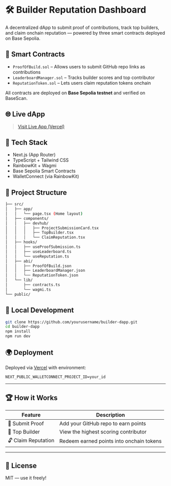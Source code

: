 # 🛠️ Builder Reputation Dashboard

A decentralized dApp to submit proof of contributions, track top builders, and claim onchain reputation — powered by three smart contracts deployed on Base Sepolia.

## 🧱 Smart Contracts

- `ProofOfBuild.sol` – Allows users to submit GitHub repo links as contributions
- `LeaderboardManager.sol` – Tracks builder scores and top contributor
- `ReputationToken.sol` – Lets users claim reputation tokens onchain

All contracts are deployed on **Base Sepolia testnet** and verified on BaseScan.

## 🌐 Live dApp

> [Visit Live App (Vercel)](https://your-dapp.vercel.app)

## 🧰 Tech Stack

- Next.js (App Router)
- TypeScript + Tailwind CSS
- RainbowKit + Wagmi
- Base Sepolia Smart Contracts
- WalletConnect (via RainbowKit)

## 📁 Project Structure

```bash
├── src/
│   ├── app/
│   │   └── page.tsx (Home layout)
│   ├── components/
│   │   ├── devhub/
│   │   │   ├── ProjectSubmissionCard.tsx
│   │   │   ├── TopBuilder.tsx
│   │   │   └── ClaimReputation.tsx
│   ├── hooks/
│   │   ├── useProofSubmission.ts
│   │   ├── useLeaderboard.ts
│   │   └── useReputation.ts
│   ├── abi/
│   │   ├── ProofOfBuild.json
│   │   ├── LeaderboardManager.json
│   │   └── ReputationToken.json
│   └── lib/
│       ├── contracts.ts
│       └── wagmi.ts
└── public/
```

## 🚀 Local Development

```bash
git clone https://github.com/yourusername/builder-dapp.git
cd builder-dapp
npm install
npm run dev
```

## 🌍 Deployment

Deployed via [Vercel](https://vercel.com) with environment:

```
NEXT_PUBLIC_WALLETCONNECT_PROJECT_ID=your_id
```

---

## 🏆 How it Works

| Feature             | Description                              |
| ------------------- | ---------------------------------------- |
| 🧾 Submit Proof     | Add your GitHub repo to earn points      |
| 🏅 Top Builder      | View the highest scoring contributor     |
| 🔓 Claim Reputation | Redeem earned points into onchain tokens |

---

## 📜 License

MIT — use it freely!
